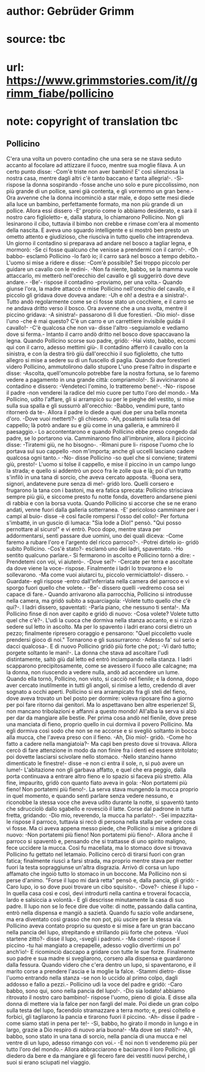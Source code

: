 # author: Gebrüder Grimm
# source: tbc
# url: https://www.grimmstories.com/it//grimm_fiabe/pollicino
# note: copyright of translation tbc

## Pollicino 

C'era una volta un povero contadino che una sera se ne stava seduto
accanto al focolare ad attizzare il fuoco, mentre sua moglie filava. A
un certo punto disse: -Com'è triste non aver bambini! E' così
silenziosa la nostra casa, mentre dagli altri c'è tanto baccano e tanta
allegria!-. -Sì- rispose la donna sospirando -fosse anche uno solo e
pure piccolissimo, non più grande di un pollice, sarei già contenta, e
gli vorremmo un gran bene.- Ora avvenne che la donna incominciò a star
male, e dopo sette mesi diede alla luce un bambino, perfettamente
formato, ma non più grande di un pollice. Allora essi dissero -E'
proprio come lo abbiamo desiderato, e sarà il nostro caro figlioletto-
e, dalla statura, lo chiamarono Pollicino. Non gli lesinarono il cibo,
tuttavia il bimbo non crebbe e rimase com'era al momento della nascita.
E aveva uno sguardo intelligente e si mostrò ben presto un ometto
attento e giudizioso, che riusciva in tutto quello che intraprendeva. Un
giorno il contadino si preparava ad andare nel bosco a tagliar legna, e
mormorò: -Se ci fosse qualcuno che venisse a prendermi con il carro!-.
-Oh babbo- esclamò Pollicino -lo farò io; il carro sarà nel bosco a
tempo debito.- L'uomo si mise a ridere e disse: -Com'è possibile? Sei
troppo piccolo per guidare un cavallo con le redini-. -Non fa niente,
babbo, se la mamma vuole attaccarlo, mi metterò nell'orecchio del
cavallo e gli suggerirò dove deve andare.- -Be'- rispose il contadino
-proviamo, per una volta.- Quando giunse l'ora, la madre attaccò e mise
Pollicino nell'orecchio del cavallo, e il piccolo gli gridava dove
doveva andare: -Uh e oh! a destra e a sinistra!-. Tutto andò
regolarmente come se ci fosse stato un cocchiere, e il carro se ne
andava dritto verso il bosco. Ora avvenne che a una svolta, mentre il
piccino gridava: -A sinistra!- passarono di lì due forestieri. -Dio
mio!- disse l'uno -che è mai questo? C'è un carro e un carrettiere
invisibile guida il cavallo!- -C'è qualcosa che non va- disse l'altro
-seguiamolo e vediamo dove si ferma.- Intanto il carro andò dritto nel
bosco dove spaccavano la legna. Quando Pollicino scorse suo padre,
gridò: -Hai visto, babbo, eccomi qui con il carro, adesso mettimi giù-.
Il contadino afferrò il cavallo con la sinistra, e con la destra tirò
giù dall'orecchio il suo figlioletto, che tutto allegro si mise a
sedere su di un fuscello di paglia. Quando due forestieri videro
Pollicino, ammutolirono dallo stupore L'uno prese l'altro in disparte
e disse: -Ascolta, quell'omuncolo potrebbe fare la nostra fortuna, se
lo faremo vedere a pagamento in una grande città: compriamolo!-. Si
avvicinarono al contadino e dissero: -Vendeteci l'omino, lo tratteremo
bene!-. -No- rispose il padre -non venderei la radice del mio cuore per
tutto l'oro del mondo.- Ma Pollicino, udito l'affare, gli si arrampicò
su per le pieghe del vestito, si mise sulla sua spalla e gli sussurrò
all'orecchio: -Babbo, vendimi pure, tanto ritornerò da te-.
Allora il padre lo diede a quei due per una bella moneta d'oro. -Dove
vuoi metterti?- gli chiesero. -Ah, posatemi sulla tesa del cappello; là
potrò andare su e giù come in una galleria, e ammirerò il paesaggio.- Lo
accontentarono e quando Pollicino ebbe preso congedo dal padre, se lo
portarono via. Camminarono fino all'imbrunire, allora il piccino disse:
-Tiratemi giù, ne ho bisogno-. -Rimani pure li- rispose l'uomo che lo
portava sul suo cappello -non m'importa; anche gli uccelli lasciano
cadere qualcosa ogni tanto.- -No- disse Pollicino -so quel che si
conviene; tiratemi giù, presto!- L'uomo si tolse il cappello, e mise il
piccino in un campo lungo la strada; e quello si addentrò un poco fra le
zolle qua e là; poi d'un tratto s'infilò in una tana di sorcio, che
aveva cercato apposta. -Buona sera, signori, andatevene pure senza di
me!- gridò loro. Quelli corsero e frugarono la tana con i bastoni, ma
era fatica sprecata: Pollicino strisciava sempre più giù, e siccome
presto fu notte fonda, dovettero andarsene pieni di rabbia e con la
borsa vuota. Quando Pollicino si accorse che se ne erano andati, venne
fuori dalla galleria sotterranea. -E' pericoloso camminare per i campi
al buio- disse -è così facile rompersi l'osso del collo!- Per fortuna
s'imbatté‚ in un guscio di lumaca: "Sia lode a Dio!" pensò. "Qui
posso pernottare al sicuro!" e vi entrò. Poco dopo, mentre stava per
addormentarsi, sentì passare due uomini, uno dei quali diceva: -Come
faremo a rubare l'oro e l'argento del ricco parroco?-. -Potrei dirtelo
io- gridò subito Pollicino. -Cos'è stato?- esclamò uno dei ladri,
spaventato. -Ho sentito qualcuno parlare.- Si fermarono in ascolto e
Pollicino tornò a dire: -Prendetemi con voi, vi aiuterò-. -Dove sei?-
-Cercate per terra e ascoltate da dove viene la voce- rispose.
Finalmente i ladri lo trovarono e lo sollevarono. -Ma come vuoi aiutarci
tu, piccolo vermiciattolo!- dissero. -Guardate- egli rispose -entro
dall'inferriata nella camera del parroco e vi sporgo fuori quello che
volete.- -Be'- dissero quelli -vedremo cosa sei capace di fare.- Quando
arrivarono alla parrocchia, Pollicino si introdusse nella camera, ma
gridò subito a squarciagola: -Volete tutto quello che c'è qui?-. I
ladri dissero, spaventati: -Parla piano, che nessuno ti senta!-. Ma
Pollicino finse di non aver capito e gridò di nuovo: -Cosa volete?
Volete tutto quel che c'è?-. L'udì la cuoca che dormiva nella stanza
accanto, e si rizzò a sedere sul letto in ascolto. Ma per lo spavento i
ladri erano corsi dietro un pezzo; finalmente ripresero coraggio e
pensarono: "Quel piccoletto vuole prendersi gioco di noi." Tornarono e
gli sussurrarono: -Adesso fa' sul serio e dacci qualcosa-. E di nuovo
Pollicino gridò più forte che pot‚: -Vi darò tutto; porgete soltanto le
mani!-. La donna che stava ad ascoltare l'udì distintamente, saltò giù
dal letto ed entrò inciampando nella stanza. I ladri scapparono
precipitosamente, come se avessero il fuoco alle calcagne; ma la donna,
non riuscendo a vedere nulla, andò ad accendere un lume. Quando ella
tornò, Pollicino, non visto, si cacciò nel fienile; e la donna, dopo
aver cercato inutilmente in tutti gli angoli, si rimise a letto,
credendo di aver sognato a occhi aperti. Pollicino si era arrampicato
fra gli steli del fieno, dove aveva trovato un bel posto per dormire:
voleva riposare fino a giorno per poi fare ritorno dai genitori. Ma lo
aspettavano ben altre esperienze! Sì, non mancano tribolazioni e affanni
a questo mondo! All'alba la serva si alzò per dar da mangiare alle
bestie. Per prima cosa andò nel fienile, dove prese una manciata di
fieno, proprio quello in cui dormiva il povero Pollicino. Ma egli
dormiva così sodo che non se ne accorse e si svegliò soltanto in bocca
alla mucca, che l'aveva preso con il fieno. -Ah, Dio mio!- gridò. -Come
ho fatto a cadere nella mangiatoia?- Ma capì ben presto dove si trovava.
Allora cercò di fare attenzione in modo da non finire fra i denti ed
essere stritolato; poi dovette lasciarsi scivolare nello stomaco. -Nello
stanzino hanno dimenticato le finestre!- disse -e non ci entra il sole,
n‚ si può avere un lume!- L'abitazione non gli garbava affatto, e quel
che era peggio, dalla porta continuava a entrare altro fieno e lo spazio
si faceva più stretto. Alla fine, impaurito, gridò con quanto fiato
aveva in gola: -Non portatemi più fieno! Non portatemi più fieno!-. La
serva stava mungendo la mucca proprio in quel momento, e quando sentì
parlare senza vedere nessuno, e riconobbe la stessa voce che aveva udito
durante la notte, si spaventò tanto che sdrucciolò dallo sgabello e
rovesciò il latte. Corse dal padrone in tutta fretta, gridando: -Dio
mio, reverendo, la mucca ha parlato!-. -Sei impazzita- le rispose il
parroco, tuttavia si recò di persona nella stalla per vedere cosa vi
fosse. Ma ci aveva appena messo piede, che Pollicino si mise a gridare
di nuovo: -Non portatemi più fieno! Non portatemi più fieno!-. Allora
anche il parroco si spaventò e, pensando che si trattasse di uno spirito
maligno, fece uccidere la mucca. Così fu macellata, ma lo stomaco dove
si trovava Pollicino fu gettato nel letamaio. Pollicino cercò di tirarsi
fuori con gran fatica; finalmente riuscì a farsi strada, ma proprio
mentre stava per metter fuori la testa sopraggiunse un'altra disgrazia.
Arrivò di corsa un lupo affamato che ingoiò tutto lo stomaco in un
boccone. Ma Pollicino non si perse d'animo. "Forse il lupo mi darà
retta" pensò e, dalla pancia, gli gridò: -Caro lupo, io so dove puoi
trovare un cibo squisito-. -Dove?- chiese il lupo -In quella casa così e
così, devi introdurti nella cantina e troverai focaccia, lardo e
salsiccia a volontà.- E gli descrisse minutamente la casa di suo padre.
Il lupo non se lo fece dire due volte: di notte, passando dalla cantina,
entrò nella dispensa e mangiò a sazietà. Quando fu sazio volle
andarsene, ma era diventato così grasso che non pot‚ più uscire per la
stessa via. Pollicino aveva contato proprio su questo e si mise a fare
un gran baccano nella pancia del lupo, strepitando e strillando più
forte che poteva. -Vuoi startene zitto?- disse il lupo, -svegli i
padroni.- -Ma come!- rispose il piccino -tu hai mangiato a crepapelle,
adesso voglio divertirmi un po' anch'io!- E ricominciò daccapo a
gridare con tutte le sue forze. Finalmente suo padre e sua madre si
svegliarono, corsero alla dispensa e guardarono dalla fessura. Quando
videro che c'era dentro un lupo, si spaventarono, e il marito corse a
prendere l'ascia e la moglie la falce. -Stammi dietro- disse l'uomo
entrando nella stanza -se non lo uccido al primo colpo, dagli addosso e
fallo a pezzi.- Pollicino udì la voce del padre e gridò: -Caro babbo,
sono qui, sono nella pancia del lupo!-. -Dio sia lodato! abbiamo
ritrovato il nostro caro bambino!- rispose l'uomo, pieno di gioia. E
disse alla donna di mettere via la falce per non fargli del male. Poi
diede un gran colpo sulla testa del lupo, facendolo stramazzare a terra
morto; e, presi coltello e forbici, gli tagliarono la pancia e tirarono
fuori il piccino. -Ah- disse il padre -come siamo stati in pena per te!-
-Sì, babbo, ho girato il mondo in lungo e in largo, grazie a Dio respiro
di nuovo aria buona!- -Ma dove sei stato?- -Ah, babbo, sono stato in una
tana di sorcio, nella pancia di una mucca e nel ventre di un lupo,
adesso rimango con voi.- -E noi non ti venderemo più per tutto l'oro
del mondo.- Allora abbracciarono e baciarono il loro Pollicino, gli
diedero da bere e da mangiare e gli fecero fare dei vestiti nuovi
perché‚ i suoi si erano sciupati nel viaggio.
